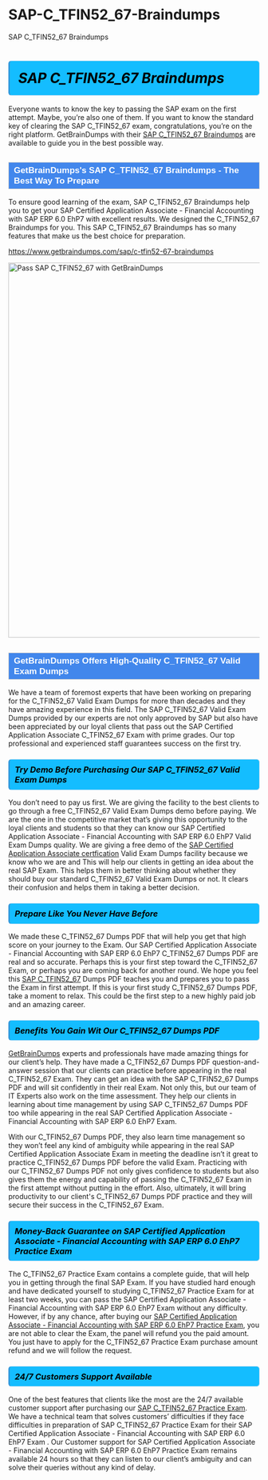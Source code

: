 # SAP-C_TFIN52_67-Braindumps
SAP C_TFIN52_67 Braindumps
<h1><strong><span style="display: block; color: #000000; background: #14BDFF; border: 0.5px solid #AED6F1; border-left: 3px solid #3498DB; padding: .6em; border-radius: 6px;">                     <em>SAP C_TFIN52_67 <span class="exam_variation">Braindumps</span> </em>                </span></strong>            </h1>                        <p>Everyone wants to know the key to passing the SAP exam on the first attempt. Maybe, you’re also one of them. If you want to know the standard key of             clearing the SAP C_TFIN52_67 exam, congratulations, you’re on the right platform. GetBrainDumps with their             <a href="https://www.getbraindumps.com/sap/c-tfin52-67-braindumps">SAP C_TFIN52_67 <span class="exam_variation">Braindumps</span></a> are available to guide you in the best possible way.</p>                        <h2 style="background: #4287ec; border: 1px solid #cccccc; padding: 5px 10px;">                <span style="color: #ffffff;">                    <span style="font-size: 11pt;">                        <span style="line-height: normal;">                            <span style="font-family: Calibri,sans-serif;">                                <strong>                                    <span style="font-size: 13.0pt;">GetBrainDumps's SAP C_TFIN52_67 <span class="exam_variation">Braindumps</span> - The Best Way To Prepare</span>                                </strong>                            </span>                        </span>                    </span>                </span>            </h2>                        <p>To ensure good learning of the exam,  SAP C_TFIN52_67 <span class="exam_variation">Braindumps</span> help you to get your SAP Certified Application Associate - Financial Accounting with SAP ERP 6.0 EhP7 with excellent results.             We designed the C_TFIN52_67 <span class="exam_variation">Braindumps</span> for you. This SAP C_TFIN52_67 <span class="exam_variation">Braindumps</span> has so many features that make us the best choice for preparation.</p>                        <p><a href="https://www.getbraindumps.com/sap/c-tfin52-67-braindumps">https://www.getbraindumps.com/sap/c-tfin52-67-braindumps</a></p>                        <p><a href="https://www.getbraindumps.com/"><img src="https://www.getbraindumps.com/images/get-updated-exam-questions-with-discount-getbraindumps.jpg" class="postImage" alt="Pass SAP C_TFIN52_67 with GetBrainDumps" width="750"></a></p>                            <h2 style="background: #4287ec; border: 1px solid #cccccc; padding: 5px 10px;">                <span style="color: #ffffff;">                    <span style="font-size: 11pt;">                        <span style="line-height: normal;">                            <span style="font-family: Calibri,sans-serif;">                                <strong>                                    <span style="font-size: 13.0pt;">GetBrainDumps Offers High-Quality C_TFIN52_67 <span class="exam_variation2">Valid Exam Dumps</span></span>                                </strong>                            </span>                        </span>                    </span>                </span>            </h2>                        <p>We have a team of foremost experts that have been working on preparing for the C_TFIN52_67 <span class="exam_variation2">Valid Exam Dumps</span>  for more than decades and they have             amazing experience in this field. The SAP C_TFIN52_67 <span class="exam_variation2">Valid Exam Dumps</span> provided by our experts are not only approved by SAP but also have been             appreciated by our loyal clients that pass out the SAP Certified Application Associate C_TFIN52_67 Exam with prime grades. Our top professional and             experienced staff guarantees success on the first try.</p>                        <h3>                <strong>                    <span style="display: block; color: #000000; background: #14BDFF; border: 0.5px solid #AED6F1; border-left: 3px solid #3498DB; padding: .6em; border-radius: 6px;">                        <em>Try Demo Before Purchasing Our SAP C_TFIN52_67 <span class="exam_variation2">Valid Exam Dumps</span></em>                    </span>                </strong>            </h3>                        <p>You don’t need to pay us first. We are giving the facility to the best clients to go through a free C_TFIN52_67 <span class="exam_variation2">Valid Exam Dumps</span> demo before paying.             We are the one in the competitive market that’s giving this opportunity to the loyal clients and students so that they can know our             SAP Certified Application Associate - Financial Accounting with SAP ERP 6.0 EhP7 <span class="exam_variation2">Valid Exam Dumps</span> quality. We are giving a free demo of the <a href="https://www.getbraindumps.com/sap/sap-certified-application-associate-braindumps.html">SAP Certified Application Associate certfication</a> <span class="exam_variation2">Valid Exam Dumps</span> facility             because we know who we are and This will help our clients in getting an idea about the real SAP Exam. This helps them in better thinking             about whether they should buy our standard C_TFIN52_67 <span class="exam_variation2">Valid Exam Dumps</span> or not. It clears their confusion and helps them in taking a better decision.</p>                        <h3>                <strong>                    <span style="display: block; color: #000000; background: #14BDFF; border: 0.5px solid #AED6F1; border-left: 3px solid #3498DB; padding: .6em; border-radius: 6px;">                        <em>Prepare Like You Never Have Before</em>                    </span>                </strong>            </h3>                        <p>We made these C_TFIN52_67 <span class="exam_variation3">Dumps PDF</span> that will help you get that high score on your journey to the Exam. Our SAP Certified Application Associate - Financial Accounting with SAP ERP 6.0 EhP7 C_TFIN52_67 <span class="exam_variation3">Dumps PDF</span>             are real and so accurate. Perhaps this is your first step toward the C_TFIN52_67 Exam, or perhaps you are coming back for another round. We hope             you feel this <a href="https://www.getbraindumps.com/sap-braindumps.html">SAP C_TFIN52_67</a> <span class="exam_variation3">Dumps PDF</span> teaches you and prepares you to pass the Exam in first attempt. If this is your first study             C_TFIN52_67 <span class="exam_variation3">Dumps PDF</span>, take a moment to relax. This could be the first step to a new highly paid job and an amazing career.</p>                        <h3>                <strong>                    <span style="display: block; color: #000000; background: #14BDFF; border: 0.5px solid #AED6F1; border-left: 3px solid #3498DB; padding: .6em; border-radius: 6px;">                        <em>Benefits You Gain Wit Our C_TFIN52_67 <span class="exam_variation3">Dumps PDF</span></em>                    </span>                </strong>            </h3>                        <p><a href="https://www.getbraindumps.com/">GetBrainDumps</a> experts and professionals have made amazing things for our client’s help. They have made a C_TFIN52_67 <span class="exam_variation3">Dumps PDF</span> question-and-answer session that             our clients can practice before appearing in the real C_TFIN52_67 Exam. They can get an idea with the  SAP C_TFIN52_67 <span class="exam_variation3">Dumps PDF</span> and will             sit confidently in their real Exam. Not only this, but our team of IT Experts also work on the time assessment. They help our clients in learning about             time management by using SAP C_TFIN52_67 <span class="exam_variation3">Dumps PDF</span>  too while appearing in the real SAP Certified Application Associate - Financial Accounting with SAP ERP 6.0 EhP7 Exam. </p>                        <p>With our C_TFIN52_67 <span class="exam_variation3">Dumps PDF</span>, they also learn time management so they won’t feel any kind of ambiguity while appearing in the real             SAP Certified Application Associate Exam in meeting the deadline isn’t it great to practice C_TFIN52_67 <span class="exam_variation3">Dumps PDF</span> before the valid Exam. Practicing with             our C_TFIN52_67 <span class="exam_variation3">Dumps PDF</span> not only gives confidence to students but also gives them the energy and capability of passing the C_TFIN52_67 Exam in the first             attempt without putting in the effort. Also, ultimately, it will bring productivity to our client's C_TFIN52_67 <span class="exam_variation3">Dumps PDF</span> practice and they will             secure their success in the C_TFIN52_67 Exam.</p>                        <h3>                <strong>                    <span style="display: block; color: #000000; background: #14BDFF; border: 0.5px solid #AED6F1; border-left: 3px solid #3498DB; padding: .6em; border-radius: 6px;">                        <em>Money-Back Guarantee on SAP Certified Application Associate - Financial Accounting with SAP ERP 6.0 EhP7 <span class="exam_variation4">Practice Exam</span></em>                    </span>                </strong>            </h3>                        <p>The C_TFIN52_67 <span class="exam_variation4">Practice Exam</span> contains a complete guide, that will help you in getting through the final SAP Exam. If you have studied hard enough and have             dedicated yourself to studying C_TFIN52_67 <span class="exam_variation4">Practice Exam</span> for at least two weeks, you can pass the SAP Certified Application Associate - Financial Accounting with SAP ERP 6.0 EhP7 Exam without any difficulty. However,             if by any chance, after buying our <a href="https://www.getbraindumps.com/sap/c-tfin52-67-braindumps">SAP Certified Application Associate - Financial Accounting with SAP ERP 6.0 EhP7 <span class="exam_variation4">Practice Exam</span></a>, you are not able to clear the Exam, the panel will refund you the paid amount.             You just have to apply for the C_TFIN52_67 <span class="exam_variation4">Practice Exam</span> purchase amount refund and we will follow the request.</p>                        <h3>                <strong>                    <span style="display: block; color: #000000; background: #14BDFF; border: 0.5px solid #AED6F1; border-left: 3px solid #3498DB; padding: .6em; border-radius: 6px;">                        <em>24/7 Customers Support Available</em>                    </span>                </strong>            </h3>                        <p>One of the best features that clients like the most are the 24/7 available customer support after purchasing our <a href="https://www.getbraindumps.com/sap/c-tfin52-67-braindumps">SAP C_TFIN52_67 <span class="exam_variation4">Practice Exam</span></a>.             We have a technical team that solves customers’ difficulties if they face difficulties in preparation of SAP C_TFIN52_67 <span class="exam_variation4">Practice Exam</span> for             their SAP Certified Application Associate - Financial Accounting with SAP ERP 6.0 EhP7 Exam . Our Customer support for SAP Certified Application Associate - Financial Accounting with SAP ERP 6.0 EhP7 <span class="exam_variation4">Practice Exam</span> remains available 24 hours so that they can listen to our             client’s ambiguity and can solve their queries without any kind of delay.</p>                    
